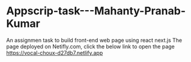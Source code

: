 # Appscrip-task---Mahanty-Pranab-Kumar
An assignmen task to build front-end web page using react next.js
The page deployed on Netifly.com, click the below link to open the page
https://vocal-choux-d27db7.netlify.app

